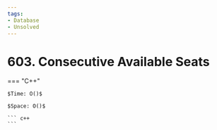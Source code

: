 ```yaml
---
tags:
- Database
- Unsolved
---
```



# 603. Consecutive Available Seats

=== "C++"

    $Time: O()$

    $Space: O()$

    ``` c++
    ```